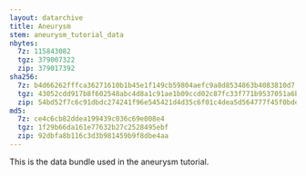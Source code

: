 ```yaml
---
layout: datarchive
title: Aneurysm
stem: aneurysm_tutorial_data
nbytes:
  7z: 115843082
  tgz: 379007322
  zip: 379017392
sha256:
  7z: b4d66262fffca36271610b1b45e1f149cb59804aefc9a8d8534863b4083810d7
  tgz: 43052cdd917b8f602548abc4d8a1c91ae1b09ccd02c87fc33f771b9537051a6b
  zip: 54bd52f7c6c91dbdc274241f96e545421d4d35c6f01c4dea5d564777f45f0bde
md5:
  7z: ce4c6cb82ddea199439c036c69e008e4
  tgz: 1f29b66da161e77632b27c2528495ebf
  zip: 92dbfa8b116c3d3b981459b9f8dbe4aa
---
```

This is the data bundle used in the aneurysm tutorial.
